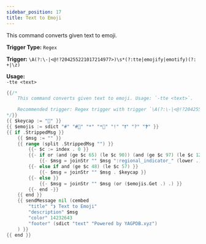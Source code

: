 ```yaml
---
sidebar_position: 17
title: Text to Emoji
---
```


This command converts given text to emoji.

**Trigger Type:** `Regex`

**Trigger:** `\A(?:\-|<@!?204255221017214977>)\s*(?:tte|emojify|emotify)(?: +|\z)`

**Usage:**  
`-tte <text>`

```go
{{/*
	This command converts given text to emoji. Usage: `-tte <text>`.

	Recommended trigger: Regex trigger with trigger `\A(?:\-|<@!?204255221017214977>)\s*(?:tte|emojify|emotify)(?: +|\z)`
*/}}
{{ $keycap := "⃣" }}
{{ $emojis := sdict "#" "#⃣" "*" "*⃣" "!" "❗" "?" "❓" }}
{{ if .StrippedMsg }}
	{{ $msg := "" }}
	{{ range (split .StrippedMsg "") }}
		{{- $c := index . 0 }}
		{{- if or (and (ge $c 65) (le $c 90)) (and (ge $c 97) (le $c 122)) }}
			{{- $msg = joinStr "" $msg ":regional_indicator_" (lower .) ":" }}
		{{- else if and (ge $c 48) (le $c 57) }}
			{{- $msg = joinStr "" $msg . $keycap }}
		{{- else }}
			{{- $msg = joinStr "" $msg (or ($emojis.Get .) .) }}
		{{- end -}}
	{{ end }}
	{{ sendMessage nil (cembed
		"title" "❯ Text to Emoji"
		"description" $msg
		"color" 14232643
		"footer" (sdict "text" "Powered by YAGPDB.xyz")
	) }}
{{ end }}
```